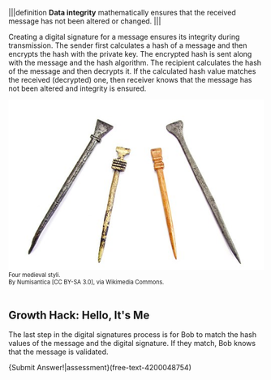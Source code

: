 |||definition 
**Data integrity** mathematically ensures that the received message has not been altered or changed. 
|||

Creating a digital signature for a message ensures its integrity during transmission. The sender first calculates a hash of a message and then encrypts the hash with the private key. The encrypted hash is sent along with the message and the hash algorithm. The recipient calculates the hash of the message and then decrypts it. If the calculated hash value matches the received (decrypted) one, then receiver knows that the message has not been altered and integrity is ensured. 
 


<figure class="snippetimg" style="margin: 0 auto;width:100%">
  <img src=".guides/img/Stylus.jpg" alt="https://commons.wikimedia.org/wiki/File% A forest of for sale signs in Oughtibridge UK.By Infrogmation of New Orleans [CC BY 2.0], via Wikimedia Commons">
  <figcaption style="font-size: 0.8em; text-align: left;"> Four  medieval styli. 
  </br>
By Numisantica [CC BY-SA 3.0], via Wikimedia Commons.</figcaption>
</figure>
<br>

## Growth Hack: Hello, It's Me
The last step in the digital signatures process is for Bob to match the hash values of the message and the digital signature. If they match, Bob knows that the message is validated. 

 


{Submit Answer!|assessment}(free-text-4200048754)
